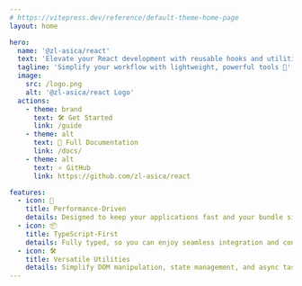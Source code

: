 ```yaml
---
# https://vitepress.dev/reference/default-theme-home-page
layout: home

hero:
  name: '@zl-asica/react'
  text: 'Elevate your React development with reusable hooks and utilities'
  tagline: 'Simplify your workflow with lightweight, powerful tools 🚀'
  image:
    src: /logo.png
    alt: '@zl-asica/react Logo'
  actions:
    - theme: brand
      text: 🛠️ Get Started
      link: /guide
    - theme: alt
      text: 📖 Full Documentation
      link: /docs/
    - theme: alt
      text: ⭐ GitHub
      link: https://github.com/zl-asica/react

features:
  - icon: 🚀
    title: Performance-Driven
    details: Designed to keep your applications fast and your bundle size small. No bloat, just results. 🏎️
  - icon: 📦
    title: TypeScript-First
    details: Fully typed, so you can enjoy seamless integration and confident coding. 🔒
  - icon: 🛠️
    title: Versatile Utilities
    details: Simplify DOM manipulation, state management, and async tasks with ease. 🎯
---
```

